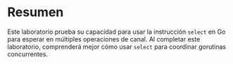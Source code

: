 # Resumen

Este laboratorio prueba su capacidad para usar la instrucción `select` en Go para esperar en múltiples operaciones de canal. Al completar este laboratorio, comprenderá mejor cómo usar `select` para coordinar gorutinas concurrentes.
